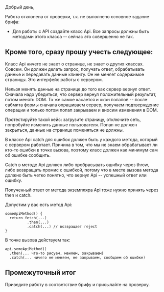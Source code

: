 Добрый день,

Работа отклонена от проверки, т.к. не выполнено основное задание брифа:
- Для работы с API создайте класс Api. Все запросы должны быть методами этого класса -- сейчас это совершенно не так.

## Кроме того, сразу прошу учесть следующее:

Класс Api ничего не знает о странице, не знает о других классах. Совсем. Он должен делать запрос, получать ответ, обрабатывать данные и передавать данные клиенту. Он не меняет содержимое страницы. Это интерфейс работы с сервером.

Нельзя менять данные на странице до того как сервер вернул ответ. Сначала надо убедиться, что сервер вернул положительный результат, потом менять DOM. То же самое касается и окон попапов -- после сабмита формы сначала опрашиваем сервер, получаем подтверждение операции и только потом попап закрываем и вносим изменения в DOM.

Протестируйте такой кейс: загрузите страницу, отключите сеть, попробуйте изменить данные пользователя. Попап не должен закрыться, данные на странице поменяться не должны.

В классе Api catch для ошибок должен быть у каждого метода, который с сервером работает. Причина в том, что мы не знаем обрабатывает ли кто-то ошибки в точке вызова, поэтому класс должен как минимум сам об ошибке сообщить.

Catch в методе Api должен либо пробрасывать ошибку через throw, либо возвращать промис с ошибкой, потому что в месте вызова метода должно быть четко понятно, что вернул Api -- успешный ответ или ошибку.

Полученный ответ от метода экземпляра Api тоже нужно принять через then и catch.

Допустим у вас есть метод Api:
~~~
someApiMethod() {
  return fetch(...)
          .then(...)
          .catch(...) // возвращает reject
}
~~~
В точке вызова действуем так:
~~~
api.someApiMethod()
  .then(... что-то рисуем, меняем, закрываем)
  .catch(... ничего не меняем, не закрываем, сообщаем об ошибке)
~~~

## Промежуточный итог
Приведите работу в соответствие брифу и присылайте на проверку.
